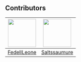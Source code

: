 ## Contributors
|<a href="https://github.com/FedeIlLeone"><img src="https://avatars.githubusercontent.com/u/38290480?v=4" width="90px" height="90px"></a>|<a href="https://github.com/Saltssaumure"><img src="https://avatars.githubusercontent.com/u/29710355?v=4" width="90px" height="90px"></a>|
|:-:|:-:|
|[FedeIlLeone](https://github.com/FedeIlLeone)|[Saltssaumure](https://github.com/Saltssaumure)|
